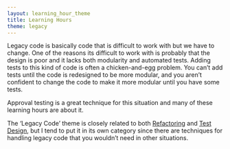 ```yaml
---
layout: learning_hour_theme
title: Learning Hours
theme: legacy
---
```


Legacy code is basically code that is difficult to work with but we have to change. One of the reasons its difficult to work with is probably that the design is poor and it lacks both modularity and automated tests. Adding tests to this kind of code is often a chicken-and-egg problem. You can’t add tests until the code is redesigned to be more modular, and you aren’t confident to change the code to make it more modular until you have some tests.

Approval testing is a great technique for this situation and many of these learning hours are about it.

The ‘Legacy Code’ theme is closely related to both [Refactoring](/learning_hours/refactoring.html) and [Test Design](/learning_hours/test_design.html), but I tend to put it in its own category since there are techniques for handling legacy code that you wouldn’t need in other situations.

